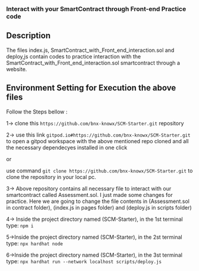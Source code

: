 ### Interact with your SmartContract through Front-end Practice code

## Description
The files index.js, SmartContract_with_Front_end_interaction.sol and deploy,js contain codes to practice interaction with the SmartContract_with_Front_end_interaction.sol smartcontract through a website.

## Environment Setting for Execution the above files
Follow the Steps bellow :

1-> clone this `https://github.com/bnx-knowx/SCM-Starter.git` repository

2-> use this link `gitpod.io#https://github.com/bnx-knowx/SCM-Starter.git` to open a gitpod workspace with the above mentioned repo cloned and all the necessary dependecyes installed in one click

or 

use command `git clone https://github.com/bnx-knowx/SCM-Starter.git` to clone the repository in your local pc.

3-> Above repository contains all necessary file to interact with our smartcontract called Assessment.sol. I just made some changes for practice. Here we are going to change the file contents in (Assessment.sol in contract folder), (index.js in pages folder) and (deploy.js in scripts folder) 

4-> Inside the project directory named (SCM-Starter), in the 1st terminal type: `npm i`

5->Inside the project directory named (SCM-Starter), in the 2st terminal type: `npx hardhat node`

6->Inside the project directory named (SCM-Starter), in the 3st terminal type: `npx hardhat run --network localhost scripts/deploy.js`

